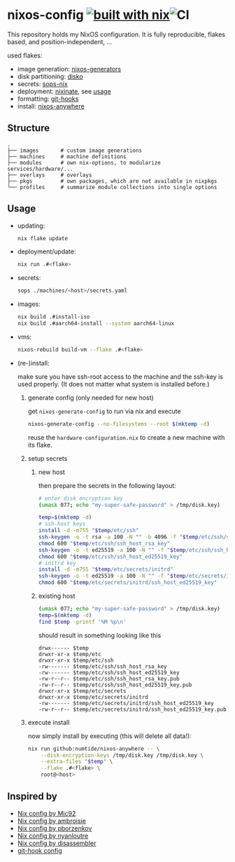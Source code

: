 # nixos-config [![built with nix](https://builtwithnix.org/badge.svg)](https://builtwithnix.org)![CI](https://github.com/Stunkymonkey/nixos/actions/workflows/nix.yml/badge.svg)

This repository holds my NixOS configuration.
It is fully reproducible, flakes based, and position-independent, ...

used flakes:

- image generation: [nixos-generators](https://github.com/nix-community/nixos-generators)
- disk partitioning: [disko](https://github.com/nix-community/disko)
- secrets: [sops-nix](https://github.com/Mic92/sops-nix)
- deployment: [nixinate](https://github.com/MatthewCroughan/nixinate), see [usage](#usage)
- formatting: [git-hooks](https://github.com/cachix/git-hooks.nix)
- install: [nixos-anywhere](https://github.com/numtide/nixos-anywhere/)

## Structure

```text
.
├── images       # custom image generations
├── machines     # machine definitions
├── modules      # own nix-options, to modularize services/hardware/...
├── overlays     # overlays
├── pkgs         # own packages, which are not available in nixpkgs
└── profiles     # summarize module collections into single options
```

## Usage

- updating:

    ```bash
    nix flake update
    ```

- deployment/update:

    ```bash
    nix run .#<flake>
    ```

- secrets:

    ```bash
    sops ./machines/<host>/secrets.yaml
    ```

- images:

    ```bash
    nix build .#install-iso
    nix build .#aarch64-install --system aarch64-linux
    ```

- vms:

    ```bash
    nixos-rebuild build-vm --flake .#<flake>
    ```

- (re-)install:

    make sure you have ssh-root access to the machine and the ssh-key is used properly.
    (It does not matter what system is installed before.)

    1. generate config (only needed for new host)

        get `nixos-generate-config` to run via nix and execute

        ```bash
        nixos-generate-config --no-filesystems --root $(mktemp -d)
        ```

        reuse the `hardware-configuration.nix` to create a new machine with its flake.

    1. setup secrets

        1. new host

            then prepare the secrets in the following layout:

            ```bash
            # enter disk encryption key
            (umask 077; echo "my-super-safe-password" > /tmp/disk.key)

            temp=$(mktemp -d)
            # ssh-host keys
            install -d -m755 "$temp/etc/ssh"
            ssh-keygen -o -t rsa -a 100 -N "" -b 4096 -f "$temp/etc/ssh/ssh_host_rsa_key"
            chmod 600 "$temp/etc/ssh/ssh_host_rsa_key"
            ssh-keygen -o -t ed25519 -a 100 -N "" -f "$temp/etc/ssh/ssh_host_ed25519_key"
            chmod 600 "$temp/etc/ssh/ssh_host_ed25519_key"
            # initrd key
            install -d -m755 "$temp/etc/secrets/initrd"
            ssh-keygen -o -t ed25519 -a 100 -N "" -f "$temp/etc/secrets/initrd/ssh_host_ed25519_key"
            chmod 600 "$temp/etc/secrets/initrd/ssh_host_ed25519_key"
            ```

        1. existing host

            ```bash
            (umask 077; echo "my-super-safe-password" > /tmp/disk.key)
            temp=$(mktemp -d)
            find $temp -printf '%M %p\n'
            ```

            should result in something looking like this

            ```text
            drwx------ $temp
            drwxr-xr-x $temp/etc
            drwxr-xr-x $temp/etc/ssh
            -rw------- $temp/etc/ssh/ssh_host_rsa_key
            -rw------- $temp/etc/ssh/ssh_host_ed25519_key
            -rw-r--r-- $temp/etc/ssh/ssh_host_rsa_key.pub
            -rw-r--r-- $temp/etc/ssh/ssh_host_ed25519_key.pub
            drwxr-xr-x $temp/etc/secrets
            drwxr-xr-x $temp/etc/secrets/initrd
            -rw------- $temp/etc/secrets/initrd/ssh_host_ed25519_key
            -rw-r--r-- $temp/etc/secrets/initrd/ssh_host_ed25519_key.pub
            ```

    1. execute install

        now simply install by executing (this will delete all data!):

        ```bash
        nix run github:numtide/nixos-anywhere -- \
            --disk-encryption-keys /tmp/disk.key /tmp/disk.key \
            --extra-files "$temp" \
            --flake .#<flake> \
            root@<host>
        ```

## Inspired by

- [Nix config by Mic92](https://github.com/Mic92/dotfiles)
- [Nix config by ambroisie](https://github.com/ambroisie/nix-config)
- [Nix config by pborzenkov](https://github.com/pborzenkov/nix-config)
- [Nix config by nyanloutre](https://gitea.nyanlout.re/nyanloutre/nixos-config)
- [Nix config by disassembler](https://github.com/disassembler/network)
- [git-hook config](https://github.com/cachix/git-hooks.nix/blob/master/template/flake.nix)
